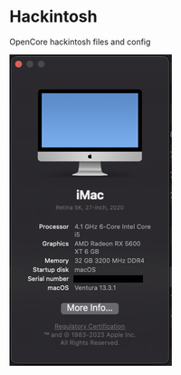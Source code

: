 # Hackintosh
 OpenCore hackintosh files and config

![alt text](https://github.com/oxonomi/Hackintosh/blob/main/images/info.png?raw=true)
